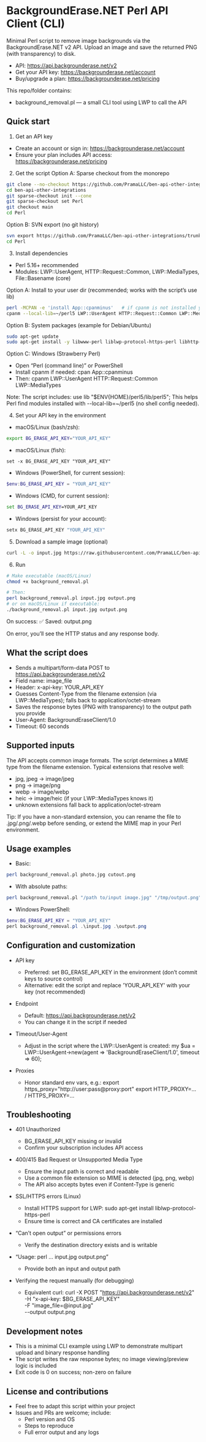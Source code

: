 # BackgroundErase.NET Perl API Client (CLI)

Minimal Perl script to remove image backgrounds via the BackgroundErase.NET v2 API. Upload an image and save the returned PNG (with transparency) to disk.

- API: https://api.backgrounderase.net/v2
- Get your API key: https://backgrounderase.net/account
- Buy/upgrade a plan: https://backgrounderase.net/pricing

This repo/folder contains:
- background_removal.pl — a small CLI tool using LWP to call the API

## Quick start

1) Get an API key
- Create an account or sign in: https://backgrounderase.net/account
- Ensure your plan includes API access: https://backgrounderase.net/pricing

2) Get the script
Option A: Sparse checkout from the monorepo
```bash
git clone --no-checkout https://github.com/PramaLLC/ben-api-other-integrations.git
cd ben-api-other-integrations
git sparse-checkout init --cone
git sparse-checkout set Perl
git checkout main
cd Perl
```

Option B: SVN export (no git history)
```bash
svn export https://github.com/PramaLLC/ben-api-other-integrations/trunk/Perl
cd Perl
```

3) Install dependencies
- Perl 5.16+ recommended
- Modules: LWP::UserAgent, HTTP::Request::Common, LWP::MediaTypes, File::Basename (core)

Option A: Install to your user dir (recommended; works with the script’s use lib)
```bash
perl -MCPAN -e 'install App::cpanminus'   # if cpanm is not installed yet
cpanm --local-lib=~/perl5 LWP::UserAgent HTTP::Request::Common LWP::MediaTypes
```

Option B: System packages (example for Debian/Ubuntu)
```bash
sudo apt-get update
sudo apt-get install -y libwww-perl liblwp-protocol-https-perl libhttp-message-perl
```

Option C: Windows (Strawberry Perl)
- Open “Perl (command line)” or PowerShell
- Install cpanm if needed: cpan App::cpanminus
- Then: cpanm LWP::UserAgent HTTP::Request::Common LWP::MediaTypes

Note: The script includes:
use lib "$ENV{HOME}/perl5/lib/perl5";
This helps Perl find modules installed with --local-lib=~/perl5 (no shell config needed).

4) Set your API key in the environment
- macOS/Linux (bash/zsh):
```bash
export BG_ERASE_API_KEY="YOUR_API_KEY"
```
- macOS/Linux (fish):
```fish
set -x BG_ERASE_API_KEY "YOUR_API_KEY"
```
- Windows (PowerShell, for current session):
```powershell
$env:BG_ERASE_API_KEY = "YOUR_API_KEY"
```
- Windows (CMD, for current session):
```cmd
set BG_ERASE_API_KEY=YOUR_API_KEY
```
- Windows (persist for your account):
```powershell
setx BG_ERASE_API_KEY "YOUR_API_KEY"
```

5) Download a sample image (optional)
```bash
curl -L -o input.jpg https://raw.githubusercontent.com/PramaLLC/ben-api-other-integrations/main/input.jpg
```

6) Run
```bash
# Make executable (macOS/Linux)
chmod +x background_removal.pl

# Then:
perl background_removal.pl input.jpg output.png
# or on macOS/Linux if executable:
./background_removal.pl input.jpg output.png
```

On success:
✅ Saved: output.png

On error, you’ll see the HTTP status and any response body.

## What the script does

- Sends a multipart/form-data POST to https://api.backgrounderase.net/v2
- Field name: image_file
- Header: x-api-key: YOUR_API_KEY
- Guesses Content-Type from the filename extension (via LWP::MediaTypes); falls back to application/octet-stream
- Saves the response bytes (PNG with transparency) to the output path you provide
- User-Agent: BackgroundEraseClient/1.0
- Timeout: 60 seconds

## Supported inputs

The API accepts common image formats. The script determines a MIME type from the filename extension. Typical extensions that resolve well:
- jpg, jpeg → image/jpeg
- png → image/png
- webp → image/webp
- heic → image/heic (if your LWP::MediaTypes knows it)
- unknown extensions fall back to application/octet-stream

Tip: If you have a non-standard extension, you can rename the file to .jpg/.png/.webp before sending, or extend the MIME map in your Perl environment.

## Usage examples

- Basic:
```bash
perl background_removal.pl photo.jpg cutout.png
```

- With absolute paths:
```bash
perl background_removal.pl "/path to/input image.jpg" "/tmp/output.png"
```

- Windows PowerShell:
```powershell
$env:BG_ERASE_API_KEY = "YOUR_API_KEY"
perl background_removal.pl .\input.jpg .\output.png
```

## Configuration and customization

- API key
  - Preferred: set BG_ERASE_API_KEY in the environment (don’t commit keys to source control)
  - Alternative: edit the script and replace 'YOUR_API_KEY' with your key (not recommended)

- Endpoint
  - Default: https://api.backgrounderase.net/v2
  - You can change it in the script if needed

- Timeout/User-Agent
  - Adjust in the script where the LWP::UserAgent is created:
    my $ua = LWP::UserAgent->new(agent => 'BackgroundEraseClient/1.0', timeout => 60);

- Proxies
  - Honor standard env vars, e.g.:
    export https_proxy="http://user:pass@proxy:port"
    export HTTP_PROXY=... / HTTPS_PROXY=...

## Troubleshooting

- 401 Unauthorized
  - BG_ERASE_API_KEY missing or invalid
  - Confirm your subscription includes API access

- 400/415 Bad Request or Unsupported Media Type
  - Ensure the input path is correct and readable
  - Use a common file extension so MIME is detected (jpg, png, webp)
  - The API also accepts bytes even if Content-Type is generic

- SSL/HTTPS errors (Linux)
  - Install HTTPS support for LWP:
    sudo apt-get install liblwp-protocol-https-perl
  - Ensure time is correct and CA certificates are installed

- “Can’t open output” or permissions errors
  - Verify the destination directory exists and is writable

- “Usage: perl … input.jpg output.png”
  - Provide both an input and output path

- Verifying the request manually (for debugging)
  - Equivalent curl:
    curl -X POST "https://api.backgrounderase.net/v2" \
      -H "x-api-key: $BG_ERASE_API_KEY" \
      -F "image_file=@input.jpg" \
      --output output.png

## Development notes

- This is a minimal CLI example using LWP to demonstrate multipart upload and binary response handling
- The script writes the raw response bytes; no image viewing/preview logic is included
- Exit code is 0 on success; non-zero on failure

## License and contributions

- Feel free to adapt this script within your project
- Issues and PRs are welcome; include:
  - Perl version and OS
  - Steps to reproduce
  - Full error output and any logs
